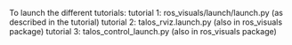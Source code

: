 To launch the different tutorials: 
tutorial 1: ros_visuals/launch/launch.py  (as described in the tutorial)
tutorial 2: talos_rviz.launch.py (also in ros_visuals package)
tutorial 3: talos_control_launch.py (also in ros_visuals package)